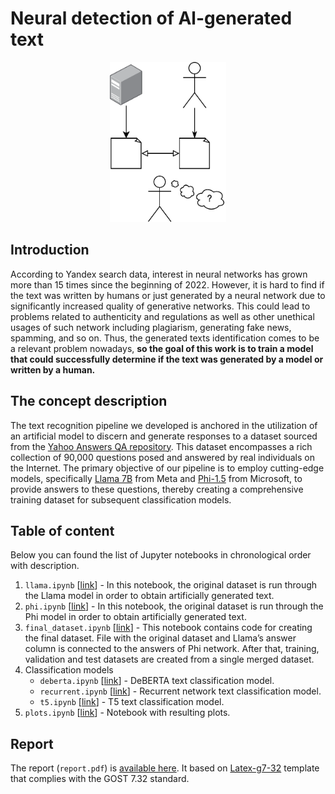 # Neural detection of Al-generated text

<p align="center">
  <img height="256" src="assets/thumbnail.png">
</p>

## Introduction

According to Yandex search data, interest in neural networks has grown more than 15 times since
the beginning of 2022. However, it is hard to find if the text was written by humans or just generated
by a neural network due to significantly increased quality of generative networks.
This could lead to problems related to authenticity and regulations as well as other unethical usages
of such network including plagiarism, generating fake news, spamming, and so on. Thus, the generated
texts identification comes to be a relevant problem nowadays, **so the goal of this work is to train a
model that could successfully determine if the text was generated by a model or written by a human.**

## The concept description

The text recognition pipeline we developed is anchored in the utilization of an artificial model to
discern and generate responses to a dataset sourced from the [Yahoo Answers QA repository](https://huggingface.co/datasets/yahoo_answers_qa).
This dataset encompasses a rich collection of
90,000 questions posed and answered by real individuals on the Internet. The primary objective of
our pipeline is to employ cutting-edge models, specifically [Llama 7B](https://github.com/facebookresearch/llama) from Meta and
[Phi-1.5](https://huggingface.co/microsoft/phi-1_5) from Microsoft, to provide answers to these questions, thereby creating a comprehensive training
dataset for subsequent classification models.

## Table of content

Below you can found the list of Jupyter notebooks in chronological order with description.

1. `llama.ipynb` [[link](llama.ipynb)] - In this notebook, the original dataset is run through the Llama model in order to
obtain artificially generated text.
2. `phi.ipynb` [[link](phi.ipynb)] - In this notebook, the original dataset is run through the Phi model in order to obtain
artificially generated text.
3. `final_dataset.ipynb` [[link](final_dataset.ipynb)] - This notebook contains code for creating the final dataset. File with the
original dataset and Llama’s answer column is connected to the answers of Phi network. After that,
training, validation and test datasets are created from a single merged dataset.
4. Classification models
    - `deberta.ipynb` [[link](deberta.ipynb)] - DeBERTA text classification model.
    - `recurrent.ipynb` [[link](recurrent.ipynb)] - Recurrent network text classification model.
    - `t5.ipynb` [[link](t5.ipynb)] - T5 text classification model.
5. `plots.ipynb` [[link](plots.ipynb)] - Notebook with resulting plots.

## Report

The report (`report.pdf`) is [available here](report.pdf). It based on [Latex-g7-32](https://github.com/latex-g7-32/latex-g7-32)
template that complies with the GOST 7.32 standard.
